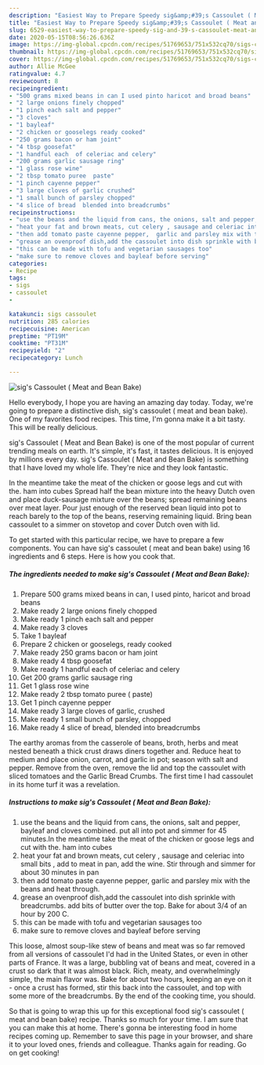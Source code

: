 ```yaml
---
description: "Easiest Way to Prepare Speedy sig&amp;#39;s Cassoulet ( Meat and Bean Bake)"
title: "Easiest Way to Prepare Speedy sig&amp;#39;s Cassoulet ( Meat and Bean Bake)"
slug: 6529-easiest-way-to-prepare-speedy-sig-and-39-s-cassoulet-meat-and-bean-bake
date: 2020-05-15T08:56:26.636Z
image: https://img-global.cpcdn.com/recipes/51769653/751x532cq70/sigs-cassoulet-meat-and-bean-bake-recipe-main-photo.jpg
thumbnail: https://img-global.cpcdn.com/recipes/51769653/751x532cq70/sigs-cassoulet-meat-and-bean-bake-recipe-main-photo.jpg
cover: https://img-global.cpcdn.com/recipes/51769653/751x532cq70/sigs-cassoulet-meat-and-bean-bake-recipe-main-photo.jpg
author: Allie McGee
ratingvalue: 4.7
reviewcount: 8
recipeingredient:
- "500 grams mixed beans in can I used pinto haricot and broad beans"
- "2 large onions finely chopped"
- "1 pinch each salt and pepper"
- "3 cloves"
- "1 bayleaf"
- "2 chicken or gooselegs ready cooked"
- "250 grams bacon or ham joint"
- "4 tbsp goosefat"
- "1 handful each  of celeriac and celery"
- "200 grams garlic sausage ring"
- "1 glass rose wine"
- "2 tbsp tomato puree  paste"
- "1 pinch cayenne pepper"
- "3 large cloves of garlic crushed"
- "1 small bunch of parsley chopped"
- "4 slice of bread  blended into breadcrumbs"
recipeinstructions:
- "use the beans and the liquid from cans, the onions, salt and pepper,  bayleaf and cloves combined. put all into pot and simmer for 45 minutes.In the meantime take the meat of the chicken or goose legs and cut with the. ham into cubes"
- "heat your fat and brown meats, cut celery , sausage and celeriac into small bits , add to meat in pan,  add the wine. Stir through and simmer for about 30 minutes in pan"
- "then add tomato paste cayenne pepper,  garlic and parsley mix with the beans and heat through."
- "grease an ovenproof dish,add the cassoulet into dish sprinkle with breadcrumbs. add bits of butter over the top.  Bake for about 3/4 of an hour by 200 C."
- "this can be made with tofu and vegetarian sausages too"
- "make sure to remove cloves and bayleaf before serving"
categories:
- Recipe
tags:
- sigs
- cassoulet
- 

katakunci: sigs cassoulet  
nutrition: 285 calories
recipecuisine: American
preptime: "PT19M"
cooktime: "PT31M"
recipeyield: "2"
recipecategory: Lunch

---
```



![sig&#39;s Cassoulet ( Meat and Bean Bake)](https://img-global.cpcdn.com/recipes/51769653/751x532cq70/sigs-cassoulet-meat-and-bean-bake-recipe-main-photo.jpg)

Hello everybody, I hope you are having an amazing day today. Today, we're going to prepare a distinctive dish, sig&#39;s cassoulet ( meat and bean bake). One of my favorites food recipes. This time, I'm gonna make it a bit tasty. This will be really delicious.

sig&#39;s Cassoulet ( Meat and Bean Bake) is one of the most popular of current trending meals on earth. It's simple, it's fast, it tastes delicious. It is enjoyed by millions every day. sig&#39;s Cassoulet ( Meat and Bean Bake) is something that I have loved my whole life. They're nice and they look fantastic.

In the meantime take the meat of the chicken or goose legs and cut with the. ham into cubes Spread half the bean mixture into the heavy Dutch oven and place duck-sausage mixture over the beans; spread remaining beans over meat layer. Pour just enough of the reserved bean liquid into pot to reach barely to the top of the beans, reserving remaining liquid. Bring bean cassoulet to a simmer on stovetop and cover Dutch oven with lid.


To get started with this particular recipe, we have to prepare a few components. You can have sig&#39;s cassoulet ( meat and bean bake) using 16 ingredients and 6 steps. Here is how you cook that.

<!--inarticleads1-->

##### The ingredients needed to make sig&#39;s Cassoulet ( Meat and Bean Bake):

1. Prepare 500 grams mixed beans in can, I used pinto, haricot and broad beans
1. Make ready 2 large onions finely chopped
1. Make ready 1 pinch each salt and pepper
1. Make ready 3 cloves
1. Take 1 bayleaf
1. Prepare 2 chicken or gooselegs, ready cooked
1. Make ready 250 grams bacon or ham joint
1. Make ready 4 tbsp goosefat
1. Make ready 1 handful each  of celeriac and celery
1. Get 200 grams garlic sausage ring
1. Get 1 glass rose wine
1. Make ready 2 tbsp tomato puree ( paste)
1. Get 1 pinch cayenne pepper
1. Make ready 3 large cloves of garlic, crushed
1. Make ready 1 small bunch of parsley, chopped
1. Make ready 4 slice of bread,  blended into breadcrumbs


The earthy aromas from the casserole of beans, broth, herbs and meat nested beneath a thick crust draws diners together and. Reduce heat to medium and place onion, carrot, and garlic in pot; season with salt and pepper. Remove from the oven, remove the lid and top the cassoulet with sliced tomatoes and the Garlic Bread Crumbs. The first time I had cassoulet in its home turf it was a revelation. 

<!--inarticleads2-->

##### Instructions to make sig&#39;s Cassoulet ( Meat and Bean Bake):

1. use the beans and the liquid from cans, the onions, salt and pepper,  bayleaf and cloves combined. put all into pot and simmer for 45 minutes.In the meantime take the meat of the chicken or goose legs and cut with the. ham into cubes
1. heat your fat and brown meats, cut celery , sausage and celeriac into small bits , add to meat in pan,  add the wine. Stir through and simmer for about 30 minutes in pan
1. then add tomato paste cayenne pepper,  garlic and parsley mix with the beans and heat through.
1. grease an ovenproof dish,add the cassoulet into dish sprinkle with breadcrumbs. add bits of butter over the top.  Bake for about 3/4 of an hour by 200 C.
1. this can be made with tofu and vegetarian sausages too
1. make sure to remove cloves and bayleaf before serving


This loose, almost soup-like stew of beans and meat was so far removed from all versions of cassoulet I&#39;d had in the United States, or even in other parts of France. It was a large, bubbling vat of beans and meat, covered in a crust so dark that it was almost black. Rich, meaty, and overwhelmingly simple, the main flavor was. Bake for about two hours, keeping an eye on it - once a crust has formed, stir this back into the cassoulet, and top with some more of the breadcrumbs. By the end of the cooking time, you should. 

So that is going to wrap this up for this exceptional food sig&#39;s cassoulet ( meat and bean bake) recipe. Thanks so much for your time. I am sure that you can make this at home. There's gonna be interesting food in home recipes coming up. Remember to save this page in your browser, and share it to your loved ones, friends and colleague. Thanks again for reading. Go on get cooking!
